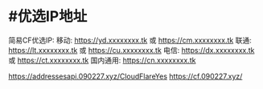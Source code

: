 # #优选IP地址


  简易CF优选IP: 
  移动: https://yd.xxxxxxxx.tk 或 https://cm.xxxxxxxx.tk 
  联通: https://lt.xxxxxxxx.tk 或 https://cu.xxxxxxxx.tk 
  电信: https://dx.xxxxxxxx.tk 或 https://ct.xxxxxxxx.tk 
  国内通用: https://cn.xxxxxxxx.tk

  https://addressesapi.090227.xyz/CloudFlareYes
  https://cf.090227.xyz/






  

